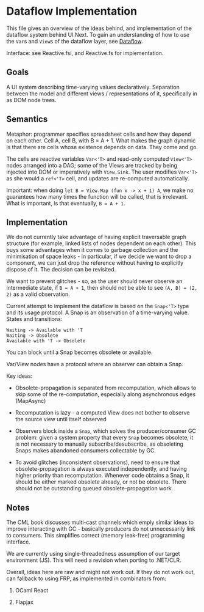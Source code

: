 # Dataflow Implementation

This file gives an overview of the ideas behind, and implementation of
the dataflow system behind UI.Next. To gain an understanding of how to
*use* the `Var`s and `View`s of the dataflow layer, see
[Dataflow](UINext-Dataflow.md).

Interface: see Reactive.fsi, and Reactive.fs for implementation.

## Goals

A UI system describing time-varying values declaratively.  Separation
between the model and different views / representations of it,
specifically in as DOM node trees.

## Semantics

Metaphor: programmer specifies spreadsheet cells and how they depend
on each other. Cell A, cell B, with B = A + 1.  What makes the graph
dynamic is that there are cells whose existence depends on data. They
come and go.

The cells are reactive variables `Var<'T>` and read-only computed
`View<'T>` nodes arranged into a DAG; some of the Views are tracked by
being injected into DOM or imperatively with `View.Sink`.  The user
modifies `Var<'T>` as she would a `ref<'T>` cell, and updates are
re-computed automatically.

Important: when doing `let B = View.Map (fun x -> x + 1) A`, we make
no guarantees how many times the function will be called, that is
irrelevant.  What is important, is that eventually, `B = A + 1`.

## Implementation

We do not currently take advantage of having explicit traversable
graph structure (for example, linked lists of nodes dependent on each
other).  This buys some advantages when it comes to garbage collection
and the minimisation of space leaks - in particular, if we decide we
want to drop a component, we can just drop the reference without
having to explicitly dispose of it.  The decision can be revisited.

We want to prevent glitches - so, as the user should never observe an
intermediate state, if `B = A + 1`, then should not be able to see
`(A, B) = (2, 2)` as a valid observation.

Current attempt to implement the dataflow is based on the `Snap<'T>`
type and its usage protocol.  A Snap is an observation of a
time-varying value.  States and transitions:

    Waiting -> Available with 'T
    Waiting -> Obsolete
    Available with 'T -> Obsolete

You can block until a Snap becomes obsolete or available.

Var/View nodes have a protocol where an observer can obtain a Snap.

Key ideas:

* Obsolete-propagation is separated from recomputation, which allows
  to skip some of the re-computation, especially along asynchronous
  edges (MapAsync)

* Recomputation is lazy - a computed View does not bother to observe
  the source view until itself observed

* Observers block inside a `Snap`, which solves the producer/consumer
  GC problem: given a system property that every `Snap` becomes
  obsolete, it is not necessary to manually subscribe/desubscribe, as
  obsoleting Snaps makes abandoned consumers collectable by GC.

* To avoid glitches (inconsistent observations), need to ensure that
  obsolete-propagation is always executed independently, and having
  higher priority than recomputation.  Whenever code obtains a Snap,
  it should be either marked obsolete already, or not be obsolete.
  There should not be outstanding queued obsolete-propagation work.

## Notes

The CML book discusses multi-cast channels which emply similar ideas
to improve interacting with GC - basically producers do not
unnecessarily link to consumers.  This simplifies correct (memory
leak-free) programming interface.

We are currently using single-threadedness assumption of our target
environment (JS).  This will need a revision when porting to .NET/CLR.

Overall, ideas here are raw and might not work out. If they do not
work out, can fallback to using FRP, as implemented in combinators
from:

1. OCaml React

2. Flapjax

